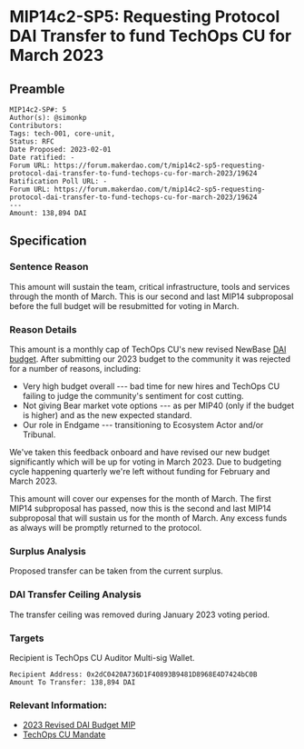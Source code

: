 # MIP14c2-SP5: Requesting Protocol DAI Transfer to fund TechOps CU for March 2023

## Preamble

```
MIP14c2-SP#: 5
Author(s): @simonkp
Contributors:
Tags: tech-001, core-unit,
Status: RFC
Date Proposed: 2023-02-01
Date ratified: -
Forum URL: https://forum.makerdao.com/t/mip14c2-sp5-requesting-protocol-dai-transfer-to-fund-techops-cu-for-march-2023/19624
Ratification Poll URL: -
Forum URL: https://forum.makerdao.com/t/mip14c2-sp5-requesting-protocol-dai-transfer-to-fund-techops-cu-for-march-2023/19624
---
Amount: 138,894 DAI
```

## Specification 

### Sentence Reason

This amount will sustain the team, critical infrastructure, tools and services through the month of March. This is our second and last MIP14 subproposal before the full budget will be resubmitted for voting in March.
    
### Reason Details

This amount is a monthly cap of TechOps CU's new revised NewBase [DAI budget](https://forum.makerdao.com/t/mip40c3-spxx-techops-core-unit-dai-budget/19017). After submitting our 2023 budget to the community it was rejected for a number of reasons, including:

- Very high budget overall --- bad time for new hires and TechOps CU failing to judge the community's sentiment for cost cutting.
- Not giving Bear market vote options --- as per MIP40 (only if the budget is higher) and as the new expected standard.
- Our role in Endgame --- transitioning to Ecosystem Actor and/or Tribunal.

We've taken this feedback onboard and have revised our new budget significantly which will be up for voting in March 2023. Due to budgeting cycle happening quarterly we're left without funding for February and March 2023.

This amount will cover our expenses for the month of March. The first MIP14 subproposal has passed, now this is the second and last MIP14 subproposal that will sustain us for the month of March. Any excess funds as always will be promptly returned to the protocol.

### Surplus Analysis

Proposed transfer can be taken from the current surplus.

### DAI Transfer Ceiling Analysis

The transfer ceiling was removed during January 2023 voting period.

### Targets

Recipient is TechOps CU Auditor Multi-sig Wallet.

```
Recipient Address: 0x2dC0420A736D1F40893B9481D8968E4D7424bC0B
Amount To Transfer: 138,894 DAI
```

### Relevant Information:

- [2023 Revised DAI Budget MIP](https://forum.makerdao.com/t/mip40c3-spxx-techops-core-unit-dai-budget/19017)
- [TechOps CU Mandate](https://forum.makerdao.com/t/mip39c2-sp29-adding-techops-core-unit-tech-001/12070)
